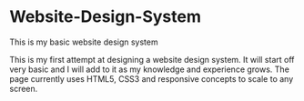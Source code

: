 # Website-Design-System
This is my basic website design system

This is my first attempt at designing a website design system.  It will start off very basic and I will add to it as my knowledge and experience grows.
The page currently uses HTML5, CSS3 and responsive concepts to scale to any screen.
